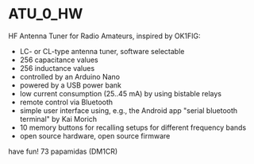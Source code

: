 # ATU_0_HW

HF Antenna Tuner for Radio Amateurs, inspired by OK1FIG:

- LC- or CL-type antenna tuner, software selectable
- 256 capacitance values
- 256 inductance values
- controlled by an Arduino Nano
- powered by a USB power bank
- low current consumption (25..45 mA) by using bistable relays
- remote control via Bluetooth
- simple user interface using, e.g., the Android app "serial bluetooth terminal" by Kai Morich
- 10 memory buttons for recalling setups for different frequency bands
- open source hardware, open source firmware

have fun!
73
papamidas (DM1CR)
